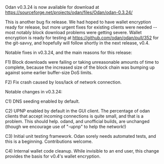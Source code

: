Odan v0.3.24 is now available for download at
https://sourceforge.net/projects/odan/files/Odan/odan-0.3.24/

This is another bug fix release.  We had hoped to have wallet encryption ready for release, but more urgent fixes for existing clients were needed -- most notably block download problems were getting severe.  Wallet encryption is ready for testing at https://github.com/odan/odan/pull/352 for the git-savvy, and hopefully will follow shortly in the next release, v0.4.

Notable fixes in v0.3.24, and the main reasons for this release:

F1) Block downloads were failing or taking unreasonable amounts of time to complete, because the increased size of the block chain was bumping up against some earlier buffer-size DoS limits.

F2) Fix crash caused by loss/lack of network connection.

Notable changes in v0.3.24:

C1) DNS seeding enabled by default.

C2) UPNP enabled by default in the GUI client.  The percentage of odan clients that accept incoming connections is quite small, and that is a problem.  This should help.  odand, and unofficial builds, are unchanged (though we encourage use of "-upnp" to help the network!)

C3) Initial unit testing framework.  Odan sorely needs automated tests, and this is a beginning.  Contributions welcome.

C4) Internal wallet code cleanup.  While invisible to an end user, this change provides the basis for v0.4's wallet encryption.
